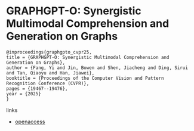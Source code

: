 # GRAPHGPT-O: Synergistic Multimodal Comprehension and Generation on Graphs

```
@inproceedings{graphgpto_cvpr25,
title = {GRAPHGPT-O: Synergistic Multimodal Comprehension and Generation on Graphs},
author = {Fang, Yi and Jin, Bowen and Shen, Jiacheng and Ding, Sirui and Tan, Qiaoyu and Han, Jiawei},
booktitle = {Proceedings of the Computer Vision and Pattern Recognition Conference (CVPR)},
pages = {19467--19476},
year = {2025}
}
```

links
- [openaccess](https://openaccess.thecvf.com//content/CVPR2025/html/Fang_GRAPHGPT-O_Synergistic_Multimodal_Comprehension_and_Generation_on_Graphs_CVPR_2025_paper.html)
